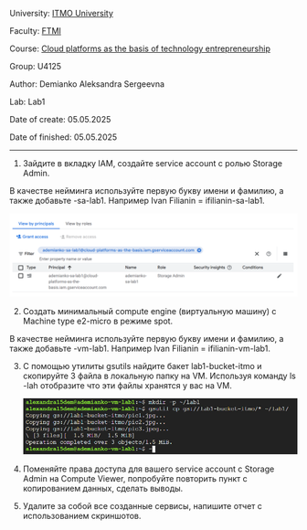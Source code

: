 University: [ITMO University](https://itmo.ru/ru/)

Faculty: [FTMI](https://ftmi.itmo.ru/)

Course: [Cloud platforms as the basis of technology entrepreneurship](https://itmo-ict-faculty.github.io/cloud-platforms-as-the-basis-of-technology-entrepreneurship/) 

Group: U4125

Author: Demianko Aleksandra Sergeevna

Lab: Lab1

Date of create: 05.05.2025

Date of finished: 05.05.2025

***

1. Зайдите в вкладку IAM, создайте service account с ролью Storage Admin.

В качестве нейминга используйте первую букву имени и фамилию, а также добавьте -sa-lab1. Например Ivan Filianin = ifilianin-sa-lab1.

![Alt text](https://github.com/alexandraDem/2024_2025-cloud-platforms-as-the-basis-of-technology-entrepreneurship-U4125-demyanko_a_s/blob/43dbea54c6737efed15d3f2ccdf75d1ac504b1be/lab1./storageAdmin.png)


2. Создать минимальный compute engine (виртуальную машину) с Machine type e2-micro в режиме spot.

В качестве нейминга используйте первую букву имени и фамилию, а также добавьте -vm-lab1. Например Ivan Filianin = ifilianin-vm-lab1.

3. С помощью утилиты gsutils найдите бакет lab1-bucket-itmo и скопируйте 3 файла в локальную папку на VM. Используя команду ls -lah отобразите что эти файлы хранятся у вас на VM.

   ![text](https://github.com/alexandraDem/2024_2025-cloud-platforms-as-the-basis-of-technology-entrepreneurship-U4125-demyanko_a_s/blob/1f58bf8de8b9f8ac242dcbc95c0bac50290518ee/lab1./download.jpg)

   

5. Поменяйте права доступа для вашего service account с Storage Admin на Compute Viewer, попробуйте повторить пункт с копированием данных, сделать выводы.

6. Удалите за собой все созданные сервисы, напишите отчет с использованием скриншотов.
